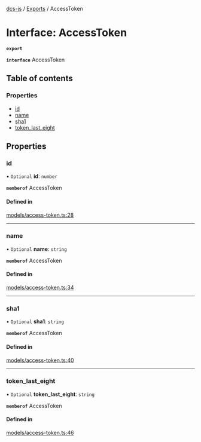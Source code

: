 [dcs-js](../README.md) / [Exports](../modules.md) / AccessToken

# Interface: AccessToken

**`export`**

**`interface`** AccessToken

## Table of contents

### Properties

- [id](AccessToken.md#id)
- [name](AccessToken.md#name)
- [sha1](AccessToken.md#sha1)
- [token\_last\_eight](AccessToken.md#token_last_eight)

## Properties

### <a id="id" name="id"></a> id

• `Optional` **id**: `number`

**`memberof`** AccessToken

#### Defined in

[models/access-token.ts:28](https://github.com/unfoldingWord/dcs-js/blob/42a7ab5/models/access-token.ts#L28)

___

### <a id="name" name="name"></a> name

• `Optional` **name**: `string`

**`memberof`** AccessToken

#### Defined in

[models/access-token.ts:34](https://github.com/unfoldingWord/dcs-js/blob/42a7ab5/models/access-token.ts#L34)

___

### <a id="sha1" name="sha1"></a> sha1

• `Optional` **sha1**: `string`

**`memberof`** AccessToken

#### Defined in

[models/access-token.ts:40](https://github.com/unfoldingWord/dcs-js/blob/42a7ab5/models/access-token.ts#L40)

___

### <a id="token_last_eight" name="token_last_eight"></a> token\_last\_eight

• `Optional` **token\_last\_eight**: `string`

**`memberof`** AccessToken

#### Defined in

[models/access-token.ts:46](https://github.com/unfoldingWord/dcs-js/blob/42a7ab5/models/access-token.ts#L46)

